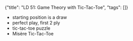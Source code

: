{"title": "LD 51: Game Theory with Tic-Tac-Toe", "tags": []}
* starting position is a draw
* perfect play, first 2 ply
* tic-tac-toe puzzle
* Misère Tic-Tac-Toe

